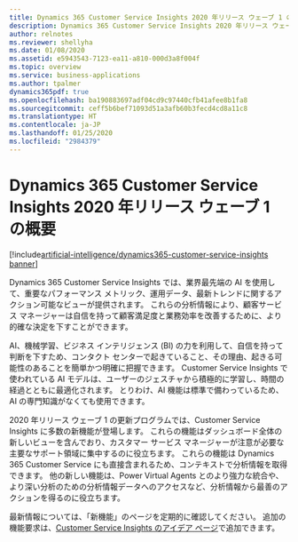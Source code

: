 ```yaml
---
title: Dynamics 365 Customer Service Insights 2020 年リリース ウェーブ 1 の概要
description: Dynamics 365 Customer Service Insights 2020 年リリース ウェーブ 1 の概要
author: relnotes
ms.reviewer: shellyha
ms.date: 01/08/2020
ms.assetid: e5943543-7123-ea11-a810-000d3a8f004f
ms.topic: overview
ms.service: business-applications
ms.author: tpalmer
dynamics365pdf: true
ms.openlocfilehash: ba190883697adf04cd9c97440cfb41afee8b1fa8
ms.sourcegitcommit: ceff5b6bef71093d51a3afb60b3fecd4cd8a11c8
ms.translationtype: HT
ms.contentlocale: ja-JP
ms.lasthandoff: 01/25/2020
ms.locfileid: "2984379"
---
```

# <a name="overview-of-dynamics-365-customer-service-insights-2020-release-wave-1"></a>Dynamics 365 Customer Service Insights 2020 年リリース ウェーブ 1 の概要
[!include[artificial-intelligence/dynamics365-customer-service-insights banner](../includes/artificial-intelligence/dynamics365-customer-service-insights.md)]

<!--overview start-->
Dynamics 365 Customer Service Insights では、業界最先端の AI を使用して、重要なパフォーマンス メトリック、運用データ、最新トレンドに関するアクション可能なビューが提供されます。 これらの分析情報により、顧客サービス マネージャーは自信を持って顧客満足度と業務効率を改善するために、より的確な決定を下すことができます。 

AI、機械学習、ビジネス インテリジェンス (BI) の力を利用して、自信を持って判断を下すため、コンタクト センターで起きていること、その理由、起きる可能性のあることを簡単かつ明確に把握できます。 Customer Service Insights で使われている AI モデルは、ユーザーのジェスチャから積極的に学習し、時間の経過とともに最適化されます。 とりわけ、AI 機能は標準で備わっているため、AI の専門知識がなくても使用できます。

2020 年リリース ウェーブ 1 の更新プログラムでは、Customer Service Insights に多数の新機能が登場します。 これらの機能はダッシュボード全体の新しいビューを含んでおり、カスタマー サービス マネージャーが注意が必要な主要なサポート領域に集中するのに役立ちます。 これらの機能は Dynamics 365 Customer Service にも直接含まれるため、コンテキストで分析情報を取得できます。 他の新しい機能は、Power Virtual Agents とのより強力な統合や、より深い分析のための分析情報データへのアクセスなど、分析情報から最善のアクションを得るのに役立ちます。

最新情報については、「新機能」のページを定期的に確認してください。 追加の機能要求は、[Customer Service Insights のアイデア ページ](https://aka.ms/csiideas)で追加できます。
<!--overview end-->